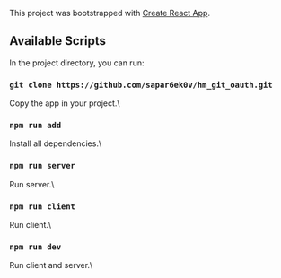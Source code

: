 This project was bootstrapped with [Create React App](https://github.com/facebook/create-react-app).

## Available Scripts

In the project directory, you can run:

### `git clone https://github.com/sapar6ek0v/hm_git_oauth.git`

Copy the app in your project.\


### `npm run add`

Install all dependencies.\


### `npm run server`

Run server.\


### `npm run client`

Run client.\


### `npm run dev`

Run client and server.\
